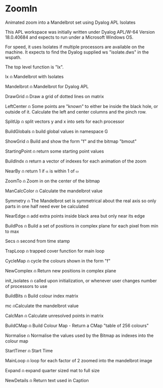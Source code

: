 # ZoomIn
Animated zoom into a Mandelbrot set using Dyalog APL Isolates 

This APL workspace was initially written under Dyalog APL/W-64 Version 18.0.40684 and expects to run under a Microsoft Windows OS.

For speed, it uses Isolates if multiple processors are available on the machine. 
It expects to find the Dyalog supplied  ws "isolate.dws" in the wspath.

The top level function is "lx".

lx  ⍝ Mandelbrot with Isolates

Mandelbrot ⍝ Mandelbrot for Dyalog APL

DrawGrid ⍝ Draw a  grid of dotted lines on matrix<mat>

LeftCenter  ⍝ Some points are "known" to either be inside the black hole, or outside of it. Calculate the left and center columns and the pinch row.
 
SplitUp  ⍝ split vectors y and x into sets for each processor

BuildGlobals ⍝ build global values in namespace G 

ShowGrid ⍝ Build and show the form "f" and the bitmap "bmout"

StartingPoint ⍝ return some starting point values 

BuildIndx ⍝ return a vector of indexes for each animation of the zoom

NearBy ⍝ return 1 if ⍺ is within 1 of ⍵

ZoomTo  ⍝ Zoom in on the center of the bitmap

ManCalcColor ⍝ Calculate the mandelbrot value

Symmetry  ⍝ The Mandelbrot set is symmetrical about the real axis so only parts in one half need ever be calculated

NearEdge  ⍝ add extra points inside black area but only near its edge

BuildPos  ⍝ Build a set of positions in complex plane for each pixel from min to max

Secs      ⍝ second from time stamp

TrapLoop  ⍝ trapped cover function for main loop

CycleMap  ⍝ cycle the colours shown in the form "f"

NewComplex ⍝ Return new positions in complex plane

init_isolates ⍝ called upon initialization, or whenever user changes number of processors to use

BuildBits  ⍝ Build colour index matrix

mc   ⍝Calculate the mandelbrot value

CalcMan ⍝ Calculate unresolved points in matrix <mat>

BuildCMap ⍝ Build Colour Map - Return a CMap "table of 256 colours"

Normalise  ⍝ Normalise the values used by the Bitmap as indexes into the colour map

StartTimer ⍝ Start Time

MainLoop   ⍝ loop for each factor of 2 zoomed into the mandelbrot image

Expand  ⍝ expand quarter sized mat to full  size

NewDetails ⍝ Return text used in Caption

